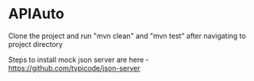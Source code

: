 # APIAuto
Clone the project and run "mvn clean" and "mvn test" after navigating to project directory

Steps to install mock json server are here - https://github.com/typicode/json-server